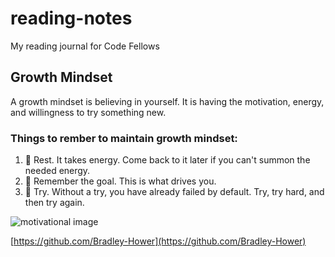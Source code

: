 # reading-notes
My reading journal for Code Fellows

<!-- Created 2023/07/18, Modified 2023/07/18 -->

## Growth Mindset
A growth mindset is believing in yourself. It is having the motivation, energy, and willingness to try something new. 

### Things to rember to maintain growth mindset:
1. 🛌 Rest. It takes energy. Come back to it later if you can't summon the needed energy.
2. 🏁 Remember the goal. This is what drives you.
3. 🔨 Try. Without a try, you have already failed by default. Try, try hard, and then try again.

![motivational image](https://github.com/Bradley-Hower/reading-notes/assets/139923955/4bdc9674-e751-466d-9800-4dbd09b11197)


[https://github.com/Bradley-Hower](https://github.com/Bradley-Hower)

[^1]: Image source: [https://leadingwithtrust.com/2016/04/24/focus-on-the-7-minutes-not-the-2-seconds-3-leadership-lessons-from-skydiving/](https://leadingwithtrust.com/2016/04/24/focus-on-the-7-minutes-not-the-2-seconds-3-leadership-lessons-from-skydiving/)

